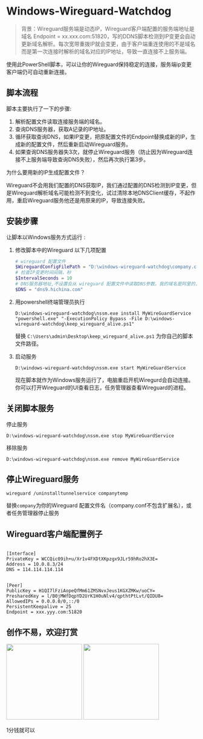 # Windows-Wireguard-Watchdog

> 背景：Wireguard服务端是动态IP，Wireguard客户端配置的服务端地址是域名 Endpoint = xx.xxx.com:51820，写的DDNS脚本检测到IP变更会自动更新域名解析。每次宽带重拨IP就会变更，由于客户端重连使用的不是域名而是第一次连接时解析的域名对应的IP地址，导致一直连接不上服务端。

使用此PowerShell脚本，可以让你的Wireguard保持稳定的连接，服务端ip变更客户端仍可自动重新连接。

## 脚本流程

脚本主要执行了一下的步骤:

1. 解析配置文件读取连接服务端的域名。
2. 查询DNS服务器，获取A记录的IP地址。
3. 循环获取查询DNS，如果IP变更，把原配置文件的Endpoint替换成新的IP，生成新的配置文件，然后重新启动Wireguard服务。
4. 如果查询DNS服务器失3次，就停止Wireguard服务（防止因为Wireguard连接不上服务端导致查询DNS失败），然后再次执行第3步。

为什么要用新的IP生成配置文件？

Wireguard不会用我们配置的DNS获取IP，我们通过配置的DNS检测到IP变更，但是Wireguard解析域名可能检测不到变化，试过清除本地DNSClient缓存，不起作用，重启Wireguard服务他还是用原来的IP，导致连接失败。

## 安装步骤

让脚本以Windows服务方式运行 :

1. 修改脚本中的Wireguard 以下几项配置
	```powershell
	# wireguard 配置文件
	$WireguardConfigFilePath = "D:\windows-wireguard-watchdog\company.conf" 
	# 检查IP变更时间间隔，秒
	$IntervalSeconds = 10
	# DNS服务器地址,不设置会从 wireguard 配置文件中读取DNS参数。我的域名是阿里的，dns9.hichina.com是阿里分配DNS服务器（阿里后台域名解析设置页面能看到这个地址），能立即检测到域名解析的ip变更
	$DNS = "dns9.hichina.com" 
	```
	
2. 用powershell终端管理员执行
	```shell
	D:\windows-wireguard-watchdog\nssm.exe install MyWireGuardService "powershell.exe" "-ExecutionPolicy Bypass -File D:\windows-wireguard-watchdog\keep_wireguard_alive.ps1"
	```
	替换 `C:\Users\admin\Desktop\keep_wireguard_alive.ps1` 为你自己的脚本文件路径。
	
3. 启动服务
	```shell
	D:\windows-wireguard-watchdog\nssm.exe start MyWireGuardService
	```
   现在脚本就作为Windows服务运行了，电脑重启开机Wiregurd会自动连接。你可以打开Wireguard的UI查看日志，任务管理器查看Wireguard的进程。
   
## 关闭脚本服务

停止服务

```shell
D:\windows-wireguard-watchdog\nssm.exe stop MyWireGuardService
```

移除服务

```shell
D:\windows-wireguard-watchdog\nssm.exe remove MyWireGuardService
```

## 停止Wireguard服务

```shell
wireguard /uninstalltunnelservice companytemp
```

替换`company`为你的Wireguard 配置文件名（company.conf不包含扩展名），或者任务管理器停止服务

## Wireguard客户端配置例子

```

[Interface]
PrivateKey = WCCQic09ih+u/Xr1v4FXDtXKpzgx9JLr59hRo2hX3E=
Address = 10.0.8.3/24
DNS = 114.114.114.114


[Peer]
PublicKey = H1QI7lFziAopeQfMm61ZMSNvxJeus1KGXZMKw/uoCY=
PresharedKey = l/B0jMWfDqpYD2UrK1H0uNlv4/qpthtPtLvt/QIDU8=
AllowedIPs = 0.0.0.0/0,::/0
PersistentKeepalive = 25
Endpoint = xxx.yyy.com:51820
```

## 创作不易，欢迎打赏

<img src="https://gitee.com/dcssn_weiangongsi/windows-wireguard-watchdog/raw/master/img/wechat-payment-code.jpg" style="width:200px" />
<img src="https://gitee.com/dcssn_weiangongsi/windows-wireguard-watchdog/raw/master/img/ali-payment-code.jpg" style="width:200px" />

1分钱就可以
